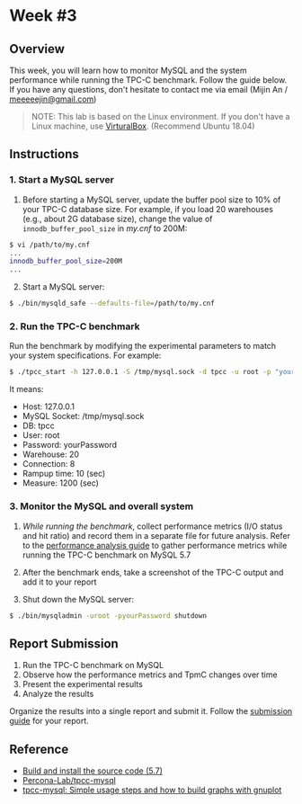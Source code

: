 # Week #3

## Overview

This week, you will learn how to monitor MySQL and the system performance while running the TPC-C benchmark. Follow the guide below. If you have any questions, don't hesitate to contact me via email (Mijin An / meeeeejin@gmail.com)

> NOTE: This lab is based on the Linux environment. If you don't have a Linux machine, use [VirturalBox](https://www.virtualbox.org/). (Recommend Ubuntu 18.04)

## Instructions

### 1. Start a MySQL server

1. Before starting a MySQL server, update the buffer pool size to 10% of your TPC-C database size. For example, if you load 20 warehouses (e.g., about 2G database size), change the value of `innodb_buffer_pool_size` in *my.cnf* to 200M:

```bash
$ vi /path/to/my.cnf
...
innodb_buffer_pool_size=200M
...
```

2. Start a MySQL server:

```bash
$ ./bin/mysqld_safe --defaults-file=/path/to/my.cnf
```

### 2. Run the TPC-C benchmark

Run the benchmark by modifying the experimental parameters to match your system specifications. For example:

```bash
$ ./tpcc_start -h 127.0.0.1 -S /tmp/mysql.sock -d tpcc -u root -p "yourPassword" -w 20 -c 8 -r 10 -l 1200 | tee tpcc-result.txt
```

It means:

- Host: 127.0.0.1
- MySQL Socket: /tmp/mysql.sock
- DB: tpcc
- User: root
- Password: yourPassword
- Warehouse: 20
- Connection: 8
- Rampup time: 10 (sec)
- Measure: 1200 (sec)

### 3. Monitor the MySQL and overall system

1. *While running the benchmark*, collect performance metrics (I/O status and hit ratio) and record them in a separate file for future analysis. Refer to the [performance analysis guide](reference/performance-analysis-guide.md) to gather performance metrics while running the TPC-C benchmark on MySQL 5.7

2. After the benchmark ends, take a screenshot of the TPC-C output and add it to your report

3. Shut down the MySQL server:

```bash
$ ./bin/mysqladmin -uroot -pyourPassword shutdown
```

## Report Submission

1. Run the TPC-C benchmark on MySQL
2. Observe how the performance metrics and TpmC changes over time
3. Present the experimental results
4. Analyze the results

Organize the results into a single report and submit it. Follow the [submission guide](../report-submission-guide.md) for your report.

## Reference
- [Build and install the source code (5.7)](https://github.com/meeeejin/til/blob/master/mysql/build-and-install-the-source-code-5.7.md)
- [Percona-Lab/tpcc-mysql](https://github.com/Percona-Lab/tpcc-mysql)
- [tpcc-mysql: Simple usage steps and how to build graphs with gnuplot](https://www.percona.com/blog/2013/07/01/tpcc-mysql-simple-usage-steps-and-how-to-build-graphs-with-gnuplot/)
